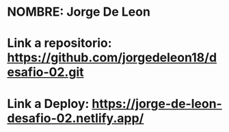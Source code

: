# NOMBRE: Jorge De Leon
# Link a repositorio: https://github.com/jorgedeleon18/desafio-02.git
# Link a Deploy: https://jorge-de-leon-desafio-02.netlify.app/